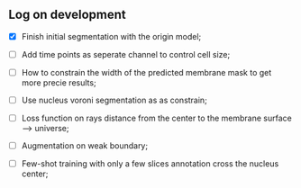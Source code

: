 ## Log on development
* [X] Finish initial segmentation with the origin model;
* [ ] Add time points as seperate channel to control cell size;
* [ ] How to constrain the width of the predicted membrane mask to get more precie results; 
* [ ] Use nucleus voroni segmentation as as constrain;
* [ ] Loss function on rays distance from the center to the membrane surface --> universe;
* [ ] Augmentation on weak boundary;
* [ ] Few-shot training with only a few slices annotation cross the nucleus center;

